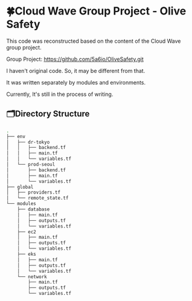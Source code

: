 # 🍀Cloud Wave Group Project - Olive Safety

This code was reconstructed based on the content of the Cloud Wave group project. 

Group Project: https://github.com/5a6io/OliveSafety.git

I haven't original code. So, it may be different from that.

It was written separately by modules and environments.

Currently, It's still in the process of writing.

## 🗂️Directory Structure

```bash
.
├── env
│   ├── dr-tokyo
│   │   ├── backend.tf
│   │   ├── main.tf
│   │   └── variables.tf
│   └── prod-seoul
│       ├── backend.tf
│       ├── main.tf
│       └── variables.tf
├── global
│   ├── providers.tf
│   └── remote_state.tf
└── modules
    ├── database
    │   ├── main.tf
    │   ├── outputs.tf
    │   └── variables.tf
    ├── ec2
    │   ├── main.tf
    │   ├── outputs.tf
    │   └── variables.tf
    ├── eks
    │   ├── main.tf
    │   ├── outputs.tf
    │   └── variables.tf
    └── network
        ├── main.tf
        ├── outputs.tf
        └── variables.tf
```
